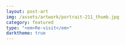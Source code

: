 ```yaml
---
layout: post-art
img: /assets/artwork/portrait-211_thumb.jpg
category: featured
type: "<em>Re-visit</em>"
darktheme: true
---
```

